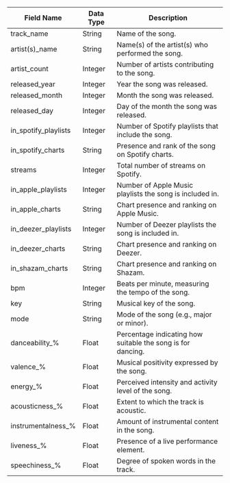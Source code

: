 | Field Name             | Data Type | Description                                                                 |
|------------------------|-----------|-----------------------------------------------------------------------------|
| track_name             | String    | Name of the song.                                                           |
| artist(s)_name         | String    | Name(s) of the artist(s) who performed the song.                            |
| artist_count           | Integer   | Number of artists contributing to the song.                                 |
| released_year          | Integer   | Year the song was released.                                                 |
| released_month         | Integer   | Month the song was released.                                                |
| released_day           | Integer   | Day of the month the song was released.                                     |
| in_spotify_playlists   | Integer   | Number of Spotify playlists that include the song.                          |
| in_spotify_charts      | String    | Presence and rank of the song on Spotify charts.                            |
| streams                | Integer   | Total number of streams on Spotify.                                         |
| in_apple_playlists     | Integer   | Number of Apple Music playlists the song is included in.                    |
| in_apple_charts        | String    | Chart presence and ranking on Apple Music.                                  |
| in_deezer_playlists    | Integer   | Number of Deezer playlists the song is included in.                         |
| in_deezer_charts       | String    | Chart presence and ranking on Deezer.                                       |
| in_shazam_charts       | String    | Chart presence and ranking on Shazam.                                       |
| bpm                    | Integer   | Beats per minute, measuring the tempo of the song.                          |
| key                    | String    | Musical key of the song.                                                    |
| mode                   | String    | Mode of the song (e.g., major or minor).                                    |
| danceability_%         | Float     | Percentage indicating how suitable the song is for dancing.                 |
| valence_%              | Float     | Musical positivity expressed by the song.                                   |
| energy_%               | Float     | Perceived intensity and activity level of the song.                         |
| acousticness_%         | Float     | Extent to which the track is acoustic.                                      |
| instrumentalness_%     | Float     | Amount of instrumental content in the song.                                 |
| liveness_%             | Float     | Presence of a live performance element.                                     |
| speechiness_%          | Float     | Degree of spoken words in the track.     
